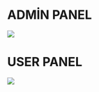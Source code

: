 # ADMİN PANEL

![](images_for_read/adminpage-ikincieleşyasitesi.png)

# USER PANEL

![](images_for_read/homepage-ikincieleşyasitesi.png)
